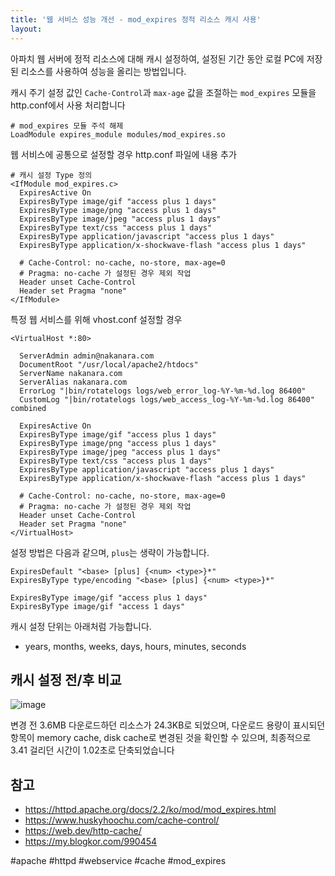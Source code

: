 ```yaml
---
title: '웹 서비스 성능 개선 - mod_expires 정적 리소스 캐시 사용'
layout: 
---
```


아파치 웹 서버에 정적 리소스에 대해 캐시 설정하여, 설정된 기간 동안 로컬 PC에 저장된 리소스를 사용하여 성능을 올리는 방법입니다.

캐시 주기 설정 값인 `Cache-Control`과 `max-age` 값을 조절하는 `mod_expires` 모듈을 http.conf에서 사용 처리합니다

```properties 
# mod_expires 모듈 주석 해제
LoadModule expires_module modules/mod_expires.so
```

 웹 서비스에 공통으로 설정할 경우 http.conf 파일에 내용 추가

```properties 
# 캐시 설정 Type 정의
<IfModule mod_expires.c>
  ExpiresActive On
  ExpiresByType image/gif "access plus 1 days"
  ExpiresByType image/png "access plus 1 days"
  ExpiresByType image/jpeg "access plus 1 days"
  ExpiresByType text/css "access plus 1 days"
  ExpiresByType application/javascript "access plus 1 days"
  ExpiresByType application/x-shockwave-flash "access plus 1 days"

  # Cache-Control: no-cache, no-store, max-age=0
  # Pragma: no-cache 가 설정된 경우 제외 작업 
  Header unset Cache-Control
  Header set Pragma "none"
</IfModule>
```

특정 웹 서비스를 위해 vhost.conf 설정할 경우 

```properties
<VirtualHost *:80>

  ServerAdmin admin@nakanara.com
  DocumentRoot "/usr/local/apache2/htdocs"
  ServerName nakanara.com
  ServerAlias nakanara.com
  ErrorLog "|bin/rotatelogs logs/web_error_log-%Y-%m-%d.log 86400"
  CustomLog "|bin/rotatelogs logs/web_access_log-%Y-%m-%d.log 86400" combined

  ExpiresActive On
  ExpiresByType image/gif "access plus 1 days"
  ExpiresByType image/png "access plus 1 days"
  ExpiresByType image/jpeg "access plus 1 days"
  ExpiresByType text/css "access plus 1 days"
  ExpiresByType application/javascript "access plus 1 days"
  ExpiresByType application/x-shockwave-flash "access plus 1 days"

  # Cache-Control: no-cache, no-store, max-age=0
  # Pragma: no-cache 가 설정된 경우 제외 작업 
  Header unset Cache-Control
  Header set Pragma "none"
</VirtualHost>
```

설정 방법은 다음과 같으며, `plus`는 생략이 가능합니다.

```properties
ExpiresDefault "<base> [plus] {<num> <type>}*"
ExpiresByType type/encoding "<base> [plus] {<num> <type>}*"

ExpiresByType image/gif "access plus 1 days"
ExpiresByType image/gif "access 1 days"
```

캐시 설정 단위는 아래처럼 가능합니다.

- years, months, weeks, days, hours, minutes, seconds

## 캐시 설정 전/후 비교

![image](https://user-images.githubusercontent.com/1871682/154097984-6054add4-c681-4797-a943-22b6cbd28239.png)


변경 전 3.6MB 다운로드하던 리소스가 24.3KB로 되었으며, 다운로드 용량이 표시되던 항목이 memory cache, disk cache로 변경된 것을 확인할 수 있으며, 최종적으로 3.41 걸리던 시간이 1.02초로 단축되었습니다


## 참고

- https://httpd.apache.org/docs/2.2/ko/mod/mod_expires.html
- https://www.huskyhoochu.com/cache-control/
- https://web.dev/http-cache/
- https://my.blogkor.com/990454

#apache #httpd #webservice #cache #mod_expires 